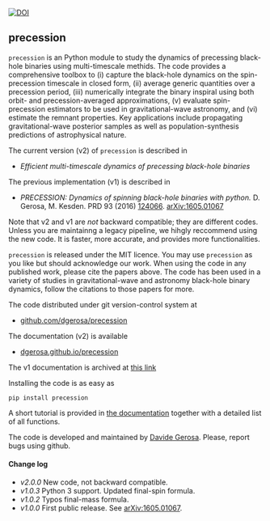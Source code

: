 
[![DOI](https://zenodo.org/badge/46057982.svg)](https://zenodo.org/badge/latestdoi/46057982)

## precession

`precession` is an Python module to study the dynamics of precessing black-hole binaries using multi-timescale methids.  The code provides a comprehensive toolbox to (i) capture the black-hole dynamics on the spin-precession timescale in closed form, (ii) average generic quantities over a precession period, (iii) numerically integrate the binary inspiral using both orbit- and precession-averaged approximations, (v) evaluate spin-precession estimators to be used in gravitational-wave astronomy, and (vi) estimate the remnant properties. Key applications include propagating gravitational-wave posterior samples as well as population-synthesis predictions of astrophysical nature.

The current version (v2) of `precession` is described in 
- *Efficient multi-timescale dynamics of precessing black-hole binaries*

The previous implementation (v1) is described in
- *PRECESSION: Dynamics of spinning black-hole binaries with python.*
D. Gerosa, M. Kesden. PRD 93 (2016)
[124066](http://journals.aps.org/prd/abstract/10.1103/PhysRevD.93.124066).
[arXiv:1605.01067](https://arxiv.org/abs/1605.01067)

Note that v2 and v1 are *not* backward compatible; they are different codes. Unless you are maintainng a legacy pipeline, we hihgly reccommend using the new code. It is faster, more accurate, and provides more functionalities.

`precession` is released under the MIT licence. You may use `precession` as you like but should acknowledge our work. When using the code in any published work, please cite the papers above. The code has been used in a variety of studies in gravitational-wave and astronomy black-hole binary dynamics, follow the citations to those papers for more. 

The code distributed under git version-control system at

- [github.com/dgerosa/precession](https://github.com/dgerosa/precession)

The documentation (v2) is available 
- [dgerosa.github.io/precession](https://dgerosa.github.io/precession)

The v1 documentation is archived at [this link](https://htmlpreview.github.io/?https://github.com/dgerosa/precession/blob/precession_v1/docs/index.html)

Installing the code is as easy as

    pip install precession

A short tutorial is provided in [the documentation](https://dgerosa.github.io/precession) together with a detailed list of all functions.

The code is developed and maintained by [Davide Gerosa](www.davidegerosa.com). Please, report bugs using github.


#### Change log

- *v2.0.0* New code, not backward compatible.
- *v1.0.3* Python 3 support. Updated final-spin formula.
- *v1.0.2* Typos final-mass formula.
- *v1.0.0* First public release. See [arXiv:1605.01067](https://arxiv.org/abs/1605.01067).





